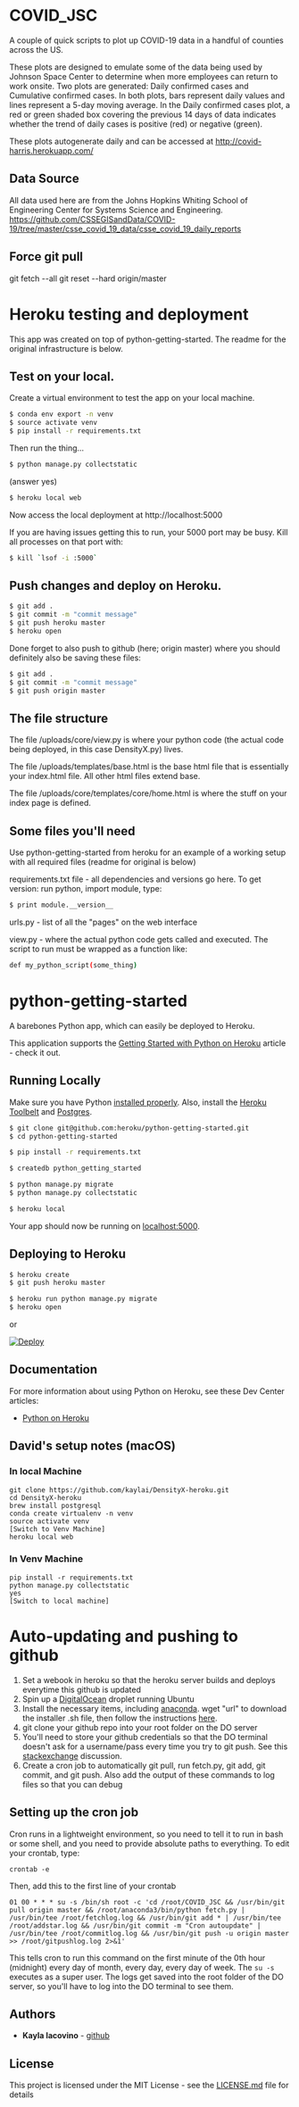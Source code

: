 COVID_JSC
=========

A couple of quick scripts to plot up COVID-19 data in a handful of counties across the US.

These plots are designed to emulate some of the data being used by Johnson Space Center to determine when more employees can return to work onsite. Two plots are generated: Daily confirmed cases and Cumulative confirmed cases. In both plots, bars represent daily values and lines represent a 5-day moving average. In the Daily confirmed cases plot, a red or green shaded box covering the previous 14 days of data indicates whether the trend of daily cases is positive (red) or negative (green).

These plots autogenerate daily and can be accessed at http://covid-harris.herokuapp.com/

Data Source
-----------
All data used here are from the Johns Hopkins Whiting School of Engineering Center for Systems Science and Engineering. https://github.com/CSSEGISandData/COVID-19/tree/master/csse_covid_19_data/csse_covid_19_daily_reports

Force git pull
--------------
git fetch --all
git reset --hard origin/master

# Heroku testing and deployment

This app was created on top of python-getting-started. The readme for the original infrastructure is below.

## Test on your local.

Create a virtual environment to test the app on your local machine.

```sh
$ conda env export -n venv
$ source activate venv
$ pip install -r requirements.txt
```

Then run the thing...
```sh
$ python manage.py collectstatic
```
(answer yes)

```sh
$ heroku local web
```

Now access the local deployment at http://localhost:5000

If you are having issues getting this to run, your 5000 port may be busy. Kill all processes on that port with:
```sh
$ kill `lsof -i :5000`
```

## Push changes and deploy on Heroku.
```sh
$ git add .
$ git commit -m "commit message"
$ git push heroku master
$ heroku open
```

Done forget to also push to github (here; origin master) where you should definitely also be saving these files:
```sh
$ git add .
$ git commit -m "commit message"
$ git push origin master
```

## The file structure
The file /uploads/core/view.py is where your python code (the actual code being deployed, in this case DensityX.py) lives.

The file /uploads/templates/base.html is the base html file that is essentially your index.html file. All other html files extend base.

The file /uploads/core/templates/core/home.html is where the stuff on your index page is defined.

## Some files you'll need
Use python-getting-started from heroku for an example of a working setup with all required files (readme for original is below)

requirements.txt file - all dependencies and versions go here. To get version: run python, import module, type:
```sh
$ print module.__version__
```

urls.py - list of all the "pages" on the web interface

view.py - where the actual python code gets called and executed. The script to run must be wrapped as a function like:
```sh
def my_python_script(some_thing)
```

# python-getting-started

A barebones Python app, which can easily be deployed to Heroku.

This application supports the [Getting Started with Python on Heroku](https://devcenter.heroku.com/articles/getting-started-with-python) article - check it out.

## Running Locally

Make sure you have Python [installed properly](http://install.python-guide.org).  Also, install the [Heroku Toolbelt](https://toolbelt.heroku.com/) and [Postgres](https://devcenter.heroku.com/articles/heroku-postgresql#local-setup).

```sh
$ git clone git@github.com:heroku/python-getting-started.git
$ cd python-getting-started

$ pip install -r requirements.txt

$ createdb python_getting_started

$ python manage.py migrate
$ python manage.py collectstatic

$ heroku local
```

Your app should now be running on [localhost:5000](http://localhost:5000/).

## Deploying to Heroku

```sh
$ heroku create
$ git push heroku master

$ heroku run python manage.py migrate
$ heroku open
```
or

[![Deploy](https://www.herokucdn.com/deploy/button.png)](https://heroku.com/deploy)

## Documentation

For more information about using Python on Heroku, see these Dev Center articles:

- [Python on Heroku](https://devcenter.heroku.com/categories/python)

## David's setup notes (macOS)

### In local Machine
```
git clone https://github.com/kaylai/DensityX-heroku.git
cd DensityX-heroku
brew install postgresql
conda create virtualenv -n venv
source activate venv
[Switch to Venv Machine]
heroku local web
```

### In Venv Machine
```
pip install -r requirements.txt
python manage.py collectstatic
yes
[Switch to local machine]
```

# Auto-updating and pushing to github
1. Set a webook in heroku so that the heroku server builds and deploys everytime this github is updated
2. Spin up a [DigitalOcean](https://www.digitalocean.com/) droplet running Ubuntu
3. Install the necessary items, including [anaconda](https://www.anaconda.com/products/individual). wget "url" to download the installer .sh file, then follow the instructions [here](https://docs.anaconda.com/anaconda/install/linux/).
4. git clone your github repo into your root folder on the DO server
5. You'll need to store your github credentials so that the DO terminal doesn't ask for a username/pass every time you try to git push. See this [stackexchange](https://stackoverflow.com/questions/35942754/how-to-save-username-and-password-in-git-gitextension) discussion. 
5. Create a cron job to automatically git pull, run fetch.py, git add, git commit, and git push. Also add the output of these commands to log files so that you can debug

## Setting up the cron job
Cron runs in a lightweight environment, so you need to tell it to run in bash or some shell, and you need to provide absolute paths to everything. To edit your crontab, type:

```
crontab -e
```

Then, add this to the first line of your crontab
```
01 00 * * * su -s /bin/sh root -c 'cd /root/COVID_JSC && /usr/bin/git pull origin master && /root/anaconda3/bin/python fetch.py | /usr/bin/tee /root/fetchlog.log && /usr/bin/git add * | /usr/bin/tee /root/addstar.log && /usr/bin/git commit -m "Cron autoupdate" | /usr/bin/tee /root/commitlog.log && /usr/bin/git push -u origin master >> /root/gitpushlog.log 2>&1'
```

This tells cron to run this command on the first minute of the 0th hour (midnight) every day of month, every day, every day of week. The `su -s` executes as a super user. The logs get saved into the root folder of the DO server, so you'll have to log into the DO terminal to see them.

## Authors

* **Kayla Iacovino** - [github](https://github.com/kaylai)


## License

This project is licensed under the MIT License - see the [LICENSE.md](LICENSE.md) file for details
